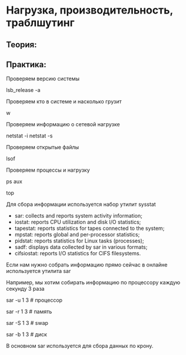 # Нагрузка, производительность, траблшутинг

## Теория:

## Практика:

Проверяем версию системы

lsb_release -a

Проверяем кто в системе и насколько грузит
 
w

Проверяем информацию о сетевой нагрузке

netstat -i 
netstat -s

Проверяем открытые файлы

lsof

Проверяем процессы и нагрузку

ps aux

top

Для сбора информации используется набор утилит sysstat

 - sar: collects and reports system activity information;
 - iostat: reports CPU utilization and disk I/O statistics;
 - tapestat: reports statistics for tapes connected to the system;
 - mpstat: reports global and per-processor statistics;
 - pidstat: reports statistics for Linux tasks (processes);
 - sadf: displays data collected by sar in various formats;
 - cifsiostat: reports I/O statistics for CIFS filesystems.  

Если нам нужно собрать информацию прямо сейчас в онлайне используется утилита sar

Например, мы хотим собирать информацию по процессору каждую секунду 3 раза

sar -u 1 3 # процессор

sar -r 1 3 # память

sar -S 1 3 # swap

sar -b 1 3 # диск

В основном sar используется для сбора данных по крону.
